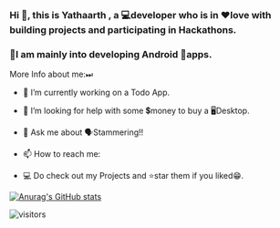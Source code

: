 ### Hi 👋, this is Yathaarth , a 💻developer who is in ♥love with building projects and participating in Hackathons.
### 🏢I am mainly into developing Android 📱apps.


More Info about me:⏭
- 🔭 I’m currently working on a Todo App.
- 🤔 I’m looking for help with some 💲money to buy a 🖥Desktop.
- 💬 Ask me about 🗣Stammering!!
- 📫 How to reach me: 

- 💻 Do check out my Projects and ⭐star them if you liked😁.


[![Anurag's GitHub stats](https://github-readme-stats.vercel.app/api?username=yathaarthbatra&show_icons=true)](https://github.com/anuraghazra/github-readme-stats)


![visitors](https://visitor-badge.glitch.me/badge?page_id=yathaarthbatra)
